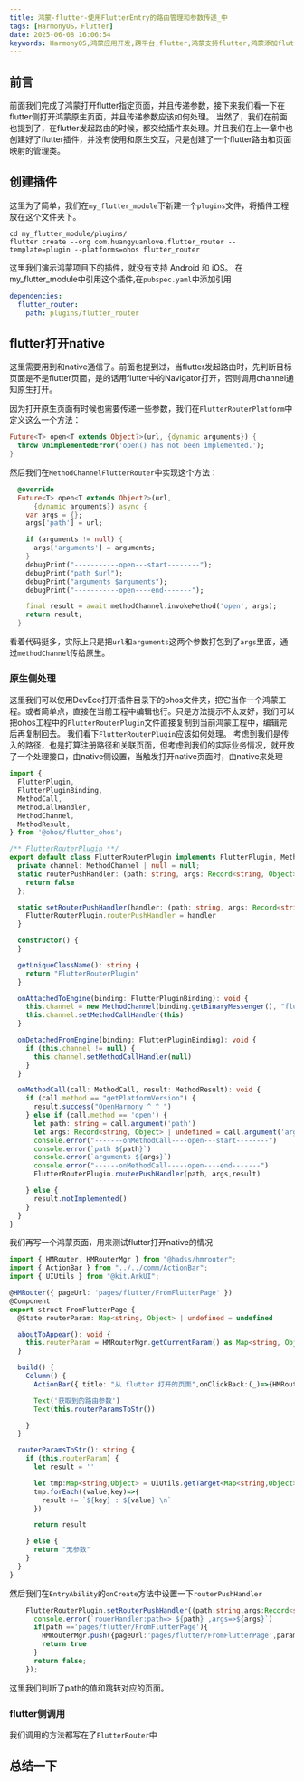 ```yaml
---
title: 鸿蒙-flutter-使用FlutterEntry的路由管理和参数传递_中
tags: [HarmonyOS，Flutter]
date: 2025-06-08 16:06:54
keywords: HarmonyOS,鸿蒙应用开发,跨平台,flutter,鸿蒙支持flutter,鸿蒙添加flutter模块,路由管理,参数传递
---
```


## 前言
前面我们完成了鸿蒙打开flutter指定页面，并且传递参数，接下来我们看一下在flutter侧打开鸿蒙原生页面，并且传递参数应该如何处理。
当然了，我们在前面也提到了，在flutter发起路由的时候，都交给插件来处理。并且我们在上一章中也创建好了flutter插件，并没有使用和原生交互，只是创建了一个flutter路由和页面映射的管理类。


## 创建插件
这里为了简单，我们在`my_flutter_module`下新建一个`plugins`文件，将插件工程放在这个文件夹下。
``` shell
cd my_flutter_module/plugins/
flutter create --org com.huangyuanlove.flutter_router --template=plugin --platforms=ohos flutter_router
```
这里我们演示鸿蒙项目下的插件，就没有支持 Android 和 iOS。
在 my_flutter_module中引用这个插件,在`pubspec.yaml`中添加引用
``` yaml
dependencies:
  flutter_router: 
    path: plugins/flutter_router
```



## flutter打开native

这里需要用到和native通信了。前面也提到过，当flutter发起路由时，先判断目标页面是不是flutter页面，是的话用flutter中的Navigator打开，否则调用channel通知原生打开。

因为打开原生页面有时候也需要传递一些参数，我们在`FlutterRouterPlatform`中定义这么一个方法：
``` dart
Future<T> open<T extends Object?>(url, {dynamic arguments}) {
  throw UnimplementedError('open() has not been implemented.');
}

```
然后我们在`MethodChannelFlutterRouter`中实现这个方法：
``` dart
  @override
  Future<T> open<T extends Object?>(url,
      {dynamic arguments}) async {
    var args = {};
    args['path'] = url;

    if (arguments != null) {
      args['arguments'] = arguments;
    }
    debugPrint("-----------open---start--------");
    debugPrint("path $url");
    debugPrint("arguments $arguments");
    debugPrint("-----------open----end-------");

    final result = await methodChannel.invokeMethod('open', args);
    return result;
  }
```
看着代码挺多，实际上只是把`url`和`arguments`这两个参数打包到了`args`里面，通过`methodChannel`传给原生。


### 原生侧处理
这里我们可以使用DevEco打开插件目录下的ohos文件夹，把它当作一个鸿蒙工程。或者简单点，直接在当前工程中编辑也行。只是方法提示不太友好，我们可以把ohos工程中的`FlutterRouterPlugin`文件直接复制到当前鸿蒙工程中，编辑完后再复制回去。
我们看下`FlutterRouterPlugin`应该如何处理。
考虑到我们是传入的路径，也是打算注册路径和关联页面，但考虑到我们的实际业务情况，就开放了一个处理接口，由native侧设置，当触发打开native页面时，由native来处理

``` TypeScript
import {
  FlutterPlugin,
  FlutterPluginBinding,
  MethodCall,
  MethodCallHandler,
  MethodChannel,
  MethodResult,
} from '@ohos/flutter_ohos';

/** FlutterRouterPlugin **/
export default class FlutterRouterPlugin implements FlutterPlugin, MethodCallHandler {
  private channel: MethodChannel | null = null;
  static routerPushHandler: (path: string, args: Record<string, Object> | undefined,result:MethodResult) => boolean = (path, args,result) => {
    return false
  };

  static setRouterPushHandler(handler: (path: string, args: Record<string, Object> | undefined,result:MethodResult) => boolean) {
    FlutterRouterPlugin.routerPushHandler = handler
  }

  constructor() {
  }

  getUniqueClassName(): string {
    return "FlutterRouterPlugin"
  }

  onAttachedToEngine(binding: FlutterPluginBinding): void {
    this.channel = new MethodChannel(binding.getBinaryMessenger(), "flutter_router");
    this.channel.setMethodCallHandler(this)
  }

  onDetachedFromEngine(binding: FlutterPluginBinding): void {
    if (this.channel != null) {
      this.channel.setMethodCallHandler(null)
    }
  }

  onMethodCall(call: MethodCall, result: MethodResult): void {
    if (call.method == "getPlatformVersion") {
      result.success("OpenHarmony ^ ^ ")
    } else if (call.method == 'open') {
      let path: string = call.argument('path')
      let args: Record<string, Object> | undefined = call.argument('arguments')
      console.error("-------onMethodCall----open---start--------")
      console.error(`path ${path}`)
      console.error(`arguments ${args}`)
      console.error("------onMethodCall-----open----end-------")
      FlutterRouterPlugin.routerPushHandler(path, args,result)

    } else {
      result.notImplemented()
    }
  }
}
```
我们再写一个鸿蒙页面，用来测试flutter打开native的情况
``` TypeScript
import { HMRouter, HMRouterMgr } from "@hadss/hmrouter";
import { ActionBar } from "../../comm/ActionBar";
import { UIUtils } from "@kit.ArkUI";

@HMRouter({ pageUrl: 'pages/flutter/FromFlutterPage' })
@Component
export struct FromFlutterPage {
  @State routerParam: Map<string, Object> | undefined = undefined

  aboutToAppear(): void {
    this.routerParam = HMRouterMgr.getCurrentParam() as Map<string, Object>
  }

  build() {
    Column() {
      ActionBar({ title: "从 flutter 打开的页面",onClickBack:(_)=>{HMRouterMgr.pop()} })

      Text('获取到的路由参数')
      Text(this.routerParamsToStr())

    }
  }

  routerParamsToStr(): string {
    if (this.routerParam) {
      let result = ''

      let tmp:Map<string,Object> = UIUtils.getTarget<Map<string,Object>>(this.routerParam);
      tmp.forEach((value,key)=>{
        result += `${key} : ${value} \n`
      })

      return result

    } else {
      return "无参数"
    }
  }
}
```
然后我们在`EntryAbility`的`onCreate`方法中设置一下`routerPushHandler`
``` TypeScript
    FlutterRouterPlugin.setRouterPushHandler((path:string,args:Record<string,Object>|undefined,result: MethodResult)=>{
      console.error(`rouerHandler:path=> ${path} ,args=>${args}`)
      if(path =='pages/flutter/FromFlutterPage'){
        HMRouterMgr.push({pageUrl:'pages/flutter/FromFlutterPage',param:args})
        return true
      }
      return false;
    });
```
这里我们判断了path的值和跳转对应的页面。

### flutter侧调用
我们调用的方法都写在了`FlutterRouter`中

## 总结一下




